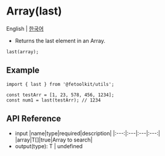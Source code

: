 # Array(last)

English | [한국어](../ko/array_last.md)

- Returns the last element in an Array.

```tsx
last(array);
```

## Example

```tsx
import { last } from '@fetoolkit/utils';

const testArr = [1, 23, 578, 456, 1234];
const num1 = last(testArr); // 1234
```

## API Reference

- input
  |name|type|required|description|
  |:---:|:---|:---|:---:|
  |array|T[]|true|Array to search|
- output(type): T | undefined
